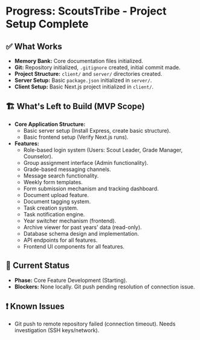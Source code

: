 # Progress: ScoutsTribe - Project Setup Complete

## ✅ What Works

- **Memory Bank:** Core documentation files initialized.
- **Git:** Repository initialized, `.gitignore` created, initial commit made.
- **Project Structure:** `client/` and `server/` directories created.
- **Server Setup:** Basic `package.json` initialized in `server/`.
- **Client Setup:** Basic Next.js project initialized in `client/`.

## 🏗️ What's Left to Build (MVP Scope)

- **Core Application Structure:**
    - Basic server setup (Install Express, create basic structure).
    - Basic frontend setup (Verify Next.js runs).
- **Features:**
    - Role-based login system (Users: Scout Leader, Grade Manager, Counselor).
    - Group assignment interface (Admin functionality).
    - Grade-based messaging channels.
    - Message search functionality.
    - Weekly form templates.
    - Form submission mechanism and tracking dashboard.
    - Document upload feature.
    - Document tagging system.
    - Task creation system.
    - Task notification engine.
    - Year switcher mechanism (frontend).
    - Archive viewer for past years' data (read-only).
    - Database schema design and implementation.
    - API endpoints for all features.
    - Frontend UI components for all features.

## 🚦 Current Status

- **Phase:** Core Feature Development (Starting).
- **Blockers:** None locally. Git push pending resolution of connection issue.

## ❗ Known Issues

- Git push to remote repository failed (connection timeout). Needs investigation (SSH keys/network).